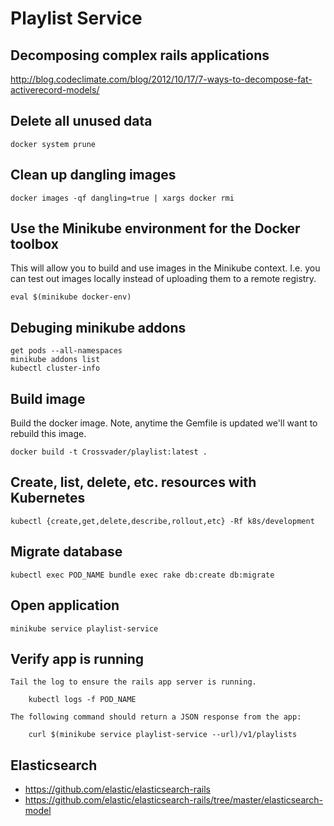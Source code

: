 # Playlist Service

## Decomposing complex rails applications

http://blog.codeclimate.com/blog/2012/10/17/7-ways-to-decompose-fat-activerecord-models/

## Delete all unused data

    docker system prune

## Clean up dangling images

    docker images -qf dangling=true | xargs docker rmi

## Use the Minikube environment for the Docker toolbox

This will allow you to build and use images in the Minikube context. I.e. you
can test out images locally instead of uploading them to a remote registry.

    eval $(minikube docker-env)

## Debuging minikube addons

    get pods --all-namespaces
    minikube addons list
    kubectl cluster-info

## Build image

Build the docker image. Note, anytime the Gemfile is updated we'll want to
rebuild this image.

    docker build -t Crossvader/playlist:latest .

## Create, list, delete, etc. resources with Kubernetes

    kubectl {create,get,delete,describe,rollout,etc} -Rf k8s/development

## Migrate database

    kubectl exec POD_NAME bundle exec rake db:create db:migrate

## Open application

    minikube service playlist-service

## Verify app is running

    Tail the log to ensure the rails app server is running.

        kubectl logs -f POD_NAME

    The following command should return a JSON response from the app:

        curl $(minikube service playlist-service --url)/v1/playlists

## Elasticsearch

 * https://github.com/elastic/elasticsearch-rails
 * https://github.com/elastic/elasticsearch-rails/tree/master/elasticsearch-model

